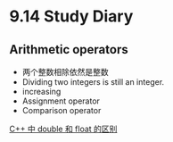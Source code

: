 # 9.14 Study Diary

## Arithmetic operators
- 两个整数相除依然是整数
- Dividing two integers is still an integer.
- increasing
- Assignment operator
- Comparison operator

[C++ 中 double 和 float 的区别](about_the_differents_of_float_and_double.md)